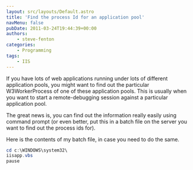 ```yaml
---
layout: src/layouts/Default.astro
title: 'Find the process Id for an application pool'
navMenu: false
pubDate: 2011-03-24T19:44:39+00:00
authors:
    - steve-fenton
categories:
    - Programming
tags:
    - IIS
---
```


If you have lots of web applications running under lots of different application pools, you might want to find out the particular W3WorkerProcess of one of these application pools. This is usually when you want to start a remote-debugging session against a particular application pool.

The great news is, you can find out the information really easily using command prompt (or even better, put this in a batch file on the server you want to find out the process ids for).

Here is the contents of my batch file, in case you need to do the same.

```powershell
cd c:\WINDOWS\system32\
iisapp.vbs
pause
```